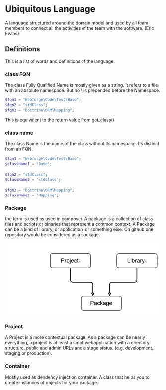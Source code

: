 # Ubiquitous Language 
A language structured around the domain model and used by all team members to connect all the activities of the team with the software. (Eric Evans)

## Definitions
This is a list of words and definitions of the language.

### class FQN
The class Fully Qualified Name is mostly given as a string. It refers to a file with an absolute namespace. But no \ is prepended before the Namespace.

```php
$fqn1 = "Webforge\Code\Test\Base";
$fqn2 = "stdClass";
$fqn3 = "Doctrine\ORM\Mapping";
```
This is equivalent to the return value from get_class()

### class name
The class Name is the name of the class without its namespace. Its distinct from an FQN.

```php
$fqn1 = "Webforge\Code\Test\Base";
$className1 = 'Base';

$fqn2 = "stdClass";
$className2 = 'stdClass';

$fqn3 = "Doctrine\ORM\Mapping";
$className2 = 'Mapping';
```

### Package
the term is used as used in composer. A package is a collection of class files and scripts or binaries that represent a common context. A Package can be a kind of library, or application, or something else. On github one repository would be considered as a package.

![package-schema](assets/img/package.png "package schema")

### Project

A Project is a more contextual package. As a package can be nearly everything, a project is at least a small webapplication with a directory structure, public and admin URLs and a stage status. (e.g. development, staging or production).

### Container

Mostly used as dendency injection container. A class that helps you to create instances of objects for your package.